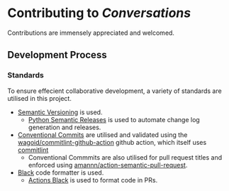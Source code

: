 # Contributing to _Conversations_

Contributions are immensely appreciated and welcomed.


## Development Process

### Standards

To ensure effecient collaborative development, a variety of standards are utilised in this project.

- [Semantic Versioning](https://semver.org) is used.
  - [Python Semantic Releases](https://github.com/python-semantic-release/python-semantic-release) is used to automate change log generation and releases.
- [Conventional Commits](https://www.conventionalcommits.org/) are utilised and validated using the [wagoid/commitlint-github-action](https://github.com/wagoid/commitlint-github-action) github action, which itself uses [commitlint](https://github.com/conventional-changelog/commitlint)
  - Conventional Commmits are also utilised for pull request titles and enforced using [amannn/action-semantic-pull-request](https://github.com/amannn/action-semantic-pull-request).
- [Black](https://github.com/psf/black) code formatter is used.
  - [Actions Black](https://github.com/rickstaa/action-black) is used to format code in PRs.

